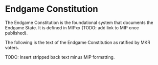 # Endgame Constitution

The Endgame Constitution is the foundational system that documents the Endgame State. It is defined in MIPxx (TODO: add link to MIP once published).

The following is the text of the Endgame Constitution as ratified by MKR voters.

TODO: Insert stripped back text minus MIP formatting.
